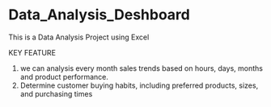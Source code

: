 # Data_Analysis_Deshboard
This is a Data Analysis Project using Excel

KEY FEATURE
1. we can analysis every month sales trends based on hours, days, months and product performance.
2. Determine customer buying habits, including preferred products, sizes, and purchasing times

